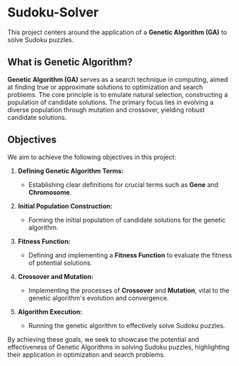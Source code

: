 # Sudoku-Solver

This project centers around the application of a **Genetic Algorithm (GA)** to solve Sudoku puzzles.

## What is Genetic Algorithm?
**Genetic Algorithm (GA)** serves as a search technique in computing, aimed at finding true or approximate solutions to optimization and search problems. The core principle is to emulate natural selection, constructing a population of candidate solutions. The primary focus lies in evolving a diverse population through mutation and crossover, yielding robust candidate solutions.

## Objectives

We aim to achieve the following objectives in this project:

1. **Defining Genetic Algorithm Terms:**
   - Establishing clear definitions for crucial terms such as **Gene** and **Chromosome**.

2. **Initial Population Construction:**
   - Forming the initial population of candidate solutions for the genetic algorithm.

3. **Fitness Function:**
   - Defining and implementing a **Fitness Function** to evaluate the fitness of potential solutions.

4. **Crossover and Mutation:**
   - Implementing the processes of **Crossover** and **Mutation**, vital to the genetic algorithm's evolution and convergence.

5. **Algorithm Execution:**
   - Running the genetic algorithm to effectively solve Sudoku puzzles.

By achieving these goals, we seek to showcase the potential and effectiveness of Genetic Algorithms in solving Sudoku puzzles, highlighting their application in optimization and search problems.